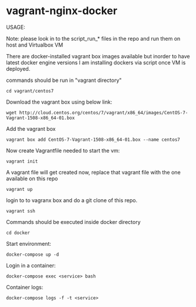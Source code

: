 # vagrant-nginx-docker
USAGE:

Note: please look in to the script_run_* files in the repo and run them on host and Virtualbox VM

There are docker-installed vagrant box images available but inorder to have latest docker engine versions I am installing dockers via script once VM is deployed.

commands should be run in "vagrant directory"
```
cd vagrant/centos7
```

Download the vagrant box using below link:
```
wget http://cloud.centos.org/centos/7/vagrant/x86_64/images/CentOS-7-Vagrant-1508-x86_64-01.box
```

Add the vagrant box 
```
vagrant box add CentOS-7-Vagrant-1508-x86_64-01.box --name centos7
```

Now create Vagrantfile needed to start the vm:
```
vagrant init
```
 
 A vagrant file will get created now, replace that vagrant file with the one available on this repo
 ```
 vagrant up
 ```
 
 login to to vagranx box and do a git clone of this repo.
 ```
 vagrant ssh
 ```
Commands should be executed inside docker directory

```
cd docker
```


Start environment:

```
docker-compose up -d
```

Login in a container:
```
docker-compose exec <service> bash
```

Container logs:
```
docker-compose logs -f -t <service>
```
